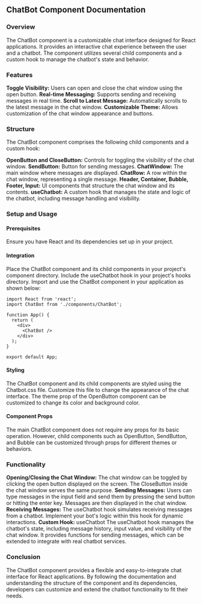 ## ChatBot Component Documentation
### Overview
The ChatBot component is a customizable chat interface designed for React applications. It provides an interactive chat experience between the user and a chatbot. The component utilizes several child components and a custom hook to manage the chatbot's state and behavior.

### Features
__Toggle Visibility:__ Users can open and close the chat window using the open button.
__Real-time Messaging:__ Supports sending and receiving messages in real time.
__Scroll to Latest Message:__ Automatically scrolls to the latest message in the chat window.
__Customizable Theme:__ Allows customization of the chat window appearance and buttons.

### Structure
The ChatBot component comprises the following child components and a custom hook:

__OpenButton and CloseButton:__ Controls for toggling the visibility of the chat window.
__SendButton:__ Button for sending messages.
__ChatWindow:__ The main window where messages are displayed.
__ChatRow:__ A row within the chat window, representing a single message.
__Header, Container, Bubble, Footer, Input:__ UI components that structure the chat window and its contents.
__useChatbot:__ A custom hook that manages the state and logic of the chatbot, including message handling and visibility.

### Setup and Usage
#### Prerequisites
Ensure you have React and its dependencies set up in your project.
#### Integration
Place the ChatBot component and its child components in your project's component directory.
Include the useChatbot hook in your project's hooks directory.
Import and use the ChatBot component in your application as shown below:
```
import React from 'react';
import ChatBot from './components/ChatBot';

function App() {
  return (
    <div>
      <ChatBot />
    </div>
  );
}

export default App;
```
#### Styling
The ChatBot component and its child components are styled using the Chatbot.css file. Customize this file to change the appearance of the chat interface.
The theme prop of the OpenButton component can be customized to change its color and background color.
#### Component Props
The main ChatBot component does not require any props for its basic operation. However, child components such as OpenButton, SendButton, and Bubble can be customized through props for different themes or behaviors.

### Functionality
__Opening/Closing the Chat Window:__ The chat window can be toggled by clicking the open button displayed on the screen. The CloseButton inside the chat window serves the same purpose.
__Sending Messages:__ Users can type messages in the input field and send them by pressing the send button or hitting the enter key. Messages are then displayed in the chat window.
__Receiving Messages:__ The useChatbot hook simulates receiving messages from a chatbot. Implement your bot's logic within this hook for dynamic interactions.
__Custom Hook:__ useChatbot
The useChatbot hook manages the chatbot's state, including message history, input value, and visibility of the chat window. It provides functions for sending messages, which can be extended to integrate with real chatbot services.

### Conclusion
The ChatBot component provides a flexible and easy-to-integrate chat interface for React applications. By following the documentation and understanding the structure of the component and its dependencies, developers can customize and extend the chatbot functionality to fit their needs.







